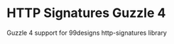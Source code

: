 HTTP Signatures Guzzle 4
========================

Guzzle 4 support for 99designs http-signatures library
